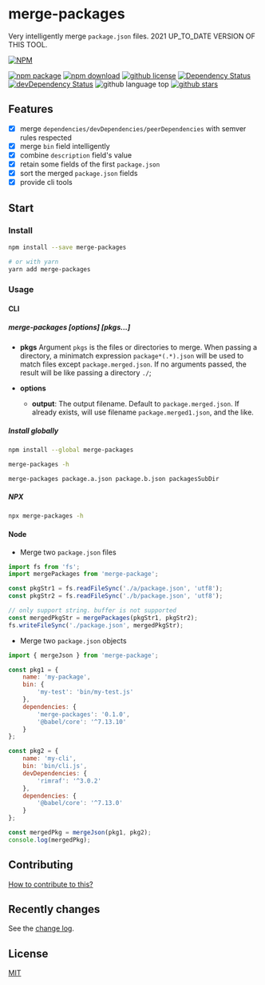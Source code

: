 # merge-packages

Very intelligently merge `package.json` files. 2021 UP_TO_DATE VERSION OF THIS TOOL.

[![NPM](https://nodei.co/npm/merge-packages.png?downloads=true&downloadRank=true&stars=true)](https://nodei.co/npm/merge-packages/)


[![npm package](https://img.shields.io/npm/v/merge-packages.svg)](https://www.npmjs.org/package/merge-packages)
[![npm download](https://img.shields.io/npm/dt/merge-packages.svg)](https://www.npmjs.org/package/merge-packages)
[![github license](https://img.shields.io/github/license/zppack/merge-packages.svg)](https://github.com/zppack/merge-packages/blob/master/LICENSE)
[![Dependency Status](https://david-dm.org/zppack/merge-packages.svg)](https://david-dm.org/zppack/merge-packages)
[![devDependency Status](https://david-dm.org/zppack/merge-packages/dev-status.svg)](https://david-dm.org/zppack/merge-packages#info=devDependencies)
![github language top](https://img.shields.io/github/languages/top/zppack/merge-packages.svg)
[![github stars](https://img.shields.io/github/stars/zppack/merge-packages.svg?style=social&label=Stars)](https://github.com/zppack/merge-packages)  

## Features

- [x] merge `dependencies/devDependencies/peerDependencies` with semver rules respected
- [x] merge `bin` field intelligently
- [x] combine `description` field's value
- [x] retain some fields of the first `package.json`
- [x] sort the merged `package.json` fields
- [x] provide cli tools

## Start

### Install

```sh
npm install --save merge-packages

# or with yarn
yarn add merge-packages

```

### Usage

#### CLI

##### merge-packages [options] [pkgs...]

  - **pkgs**
    Argument `pkgs` is the files or directories to merge.
    When passing a directory, a minimatch expression `package*(.*).json` will be used to match files except `package.merged.json`.
    If no arguments passed, the result will be like passing a directory `./`;

  - **options**

    - **output**: The output filename. Default to `package.merged.json`. If already exists, will use filename `package.merged1.json`, and the like.

##### Install globally

```sh
npm install --global merge-packages

merge-packages -h

merge-packages package.a.json package.b.json packagesSubDir
```

##### NPX

```sh
npx merge-packages -h
```

#### Node

- Merge two `package.json` files

```javascript
import fs from 'fs';
import mergePackages from 'merge-package';

const pkgStr1 = fs.readFileSync('./a/package.json', 'utf8');
const pkgStr2 = fs.readFileSync('./b/package.json', 'utf8');

// only support string. buffer is not supported
const mergedPkgStr = mergePackages(pkgStr1, pkgStr2);
fs.writeFileSync('./package.json', mergedPkgStr);
```

- Merge two `package.json` objects

```javascript
import { mergeJson } from 'merge-package';

const pkg1 = {
    name: 'my-package',
    bin: {
        'my-test': 'bin/my-test.js'
    },
    dependencies: {
        'merge-packages': '0.1.0',
        '@babel/core': '^7.13.10'
    }
};

const pkg2 = {
    name: 'my-cli',
    bin: 'bin/cli.js',
    devDependencies: {
        'rimraf': '^3.0.2'
    },
    dependencies: {
        '@babel/core': '^7.13.0'
    }
};

const mergedPkg = mergeJson(pkg1, pkg2);
console.log(mergedPkg);

```

## Contributing

[How to contribute to this?](CONTRIBUTING.md)

## Recently changes

See the [change log](CHANGELOG.md).

## License

[MIT](LICENSE)
